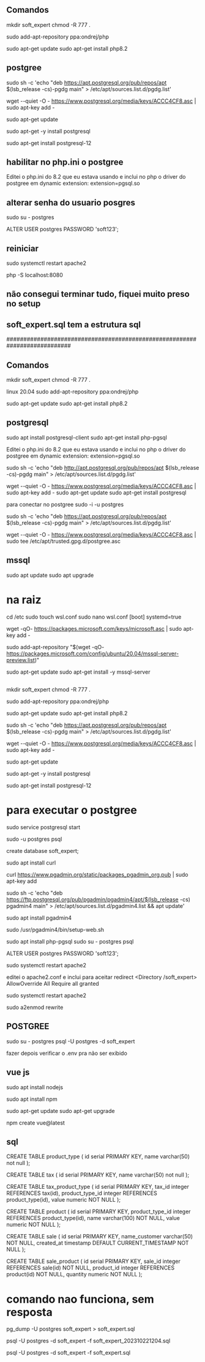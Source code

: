 
## Comandos

mkdir soft_expert
chmod -R 777 .

sudo add-apt-repository ppa:ondrej/php

sudo apt-get update
sudo apt-get install php8.2
## postgree
sudo sh -c 'echo "deb https://apt.postgresql.org/pub/repos/apt $(lsb_release -cs)-pgdg main" > /etc/apt/sources.list.d/pgdg.list'

wget --quiet -O - https://www.postgresql.org/media/keys/ACCC4CF8.asc | sudo apt-key add -

sudo apt-get update

sudo apt-get -y install postgresql

sudo apt-get install postgresql-12

## habilitar no php.ini o postgree
Editei o php.ini do 8.2 que eu estava usando e inclui no php o driver do postgree em dynamic extension:
extension=pgsql.so


## alterar senha do usuario posgres
sudo su - postgres

ALTER USER postgres PASSWORD 'soft123';

## reiniciar
sudo systemctl restart apache2

php -S localhost:8080

## não consegui terminar tudo, fiquei muito preso no setup

## soft_expert.sql tem a estrutura sql 









###########################################################################











## Comandos

mkdir soft_expert
chmod -R 777 .

linux 20.04
sudo add-apt-repository ppa:ondrej/php

sudo apt-get update
sudo apt-get install php8.2

## postgresql

sudo apt install postgresql-client
sudo apt-get install php-pgsql
 
Editei o php.ini do 8.2 que eu estava usando e inclui no php o driver do postgree em dynamic extension:
extension=pgsql.so

sudo sh -c 'echo "deb http://apt.postgresql.org/pub/repos/apt $(lsb_release -cs)-pgdg main" > /etc/apt/sources.list.d/pgdg.list'

wget --quiet -O - https://www.postgresql.org/media/keys/ACCC4CF8.asc | sudo apt-key add -
sudo apt-get update
sudo apt-get install postgresql

para conectar no postgree
sudo -i -u postgres 

sudo sh -c 'echo "deb https://apt.postgresql.org/pub/repos/apt $(lsb_release -cs)-pgdg main" > /etc/apt/sources.list.d/pgdg.list'


wget --quiet -O - https://www.postgresql.org/media/keys/ACCC4CF8.asc | sudo tee /etc/apt/trusted.gpg.d/postgree.asc

## mssql

sudo apt update
sudo apt upgrade

# na raiz
cd /etc
sudo touch wsl.conf
sudo nano wsl.conf
    [boot]
    systemd=true


wget -qO- https://packages.microsoft.com/keys/microsoft.asc | sudo apt-key add -

sudo add-apt-repository "$(wget -qO- https://packages.microsoft.com/config/ubuntu/20.04/mssql-server-preview.list)"


sudo apt-get update
sudo apt-get install -y mssql-server


## 

mkdir soft_expert
chmod -R 777 .

sudo add-apt-repository ppa:ondrej/php

sudo apt-get update
sudo apt-get install php8.2

sudo sh -c 'echo "deb https://apt.postgresql.org/pub/repos/apt $(lsb_release -cs)-pgdg main" > /etc/apt/sources.list.d/pgdg.list'


wget --quiet -O - https://www.postgresql.org/media/keys/ACCC4CF8.asc | sudo apt-key add -


sudo apt-get update

sudo apt-get -y install postgresql

sudo apt-get install postgresql-12

# para executar o postgree
sudo service postgresql start

sudo -u postgres psql

create database soft_expert;

<!--
## pgdmin

#
# Setup the repository
#

# Install the public key for the repository (if not done previously):
curl -fsS https://www.pgadmin.org/static/packages_pgadmin_org.pub | sudo gpg --dearmor -o /usr/share/keyrings/packages-pgadmin-org.gpg

# Create the repository configuration file:
sudo sh -c 'echo "deb [signed-by=/usr/share/keyrings/packages-pgadmin-org.gpg] https://ftp.postgresql.org/pub/pgadmin/pgadmin4/apt/$(lsb_release -cs) pgadmin4 main" > /etc/apt/sources.list.d/pgadmin4.list && apt update'


#
# Install pgAdmin 4
#
 
# Install for both desktop and web modes:
sudo apt install pgadmin4

# Install for desktop mode only:
sudo apt install pgadmin4-desktop

# Install for web mode only: 
sudo apt install pgadmin4-web 

# Configure the webserver, if you installed pgadmin4-web:
sudo /usr/pgadmin4/bin/setup-web.sh -->

<!-- ## pgadmin 3
sudo apt-get update
sudo apt-get install pgadmin3
```

5. Aguarde o processo de instalação ser concluído.

6. Após a instalação, execute novamente o comando `pgadmin3` para verificar se o programa foi instalado corretamente.

Caso você queira instalar a última versão do PGAdmin 4, você pode baixar o instalador no site oficial do PostgreSQL (https://www.postgresql.org/ftp/pgadmin/pgadmin4/v5.2/pip/) e seguir as instruções para fazer a instalação.
 -->

sudo apt install curl

curl https://www.pgadmin.org/static/packages_pgadmin_org.pub | sudo apt-key add

sudo sh -c 'echo "deb https://ftp.postgresql.org/pub/pgadmin/pgadmin4/apt/$(lsb_release -cs) pgadmin4 main" > /etc/apt/sources.list.d/pgadmin4.list && apt update'

sudo apt install pgadmin4

sudo /usr/pgadmin4/bin/setup-web.sh


sudo apt install php-pgsql
sudo su - postgres
psql

ALTER USER postgres PASSWORD 'soft123';

sudo systemctl restart apache2



editei o apache2.conf e inclui para aceitar redirect 
<Directory /soft_expert>
    AllowOverride All
    Require all granted
</Directory>



sudo systemctl restart apache2


sudo a2enmod rewrite


## POSTGREE
sudo su - postgres
psql -U postgres -d soft_expert


fazer depois verificar o .env pra não ser exibido



## vue js

sudo apt install nodejs

sudo apt install npm


sudo apt-get update 
sudo apt-get upgrade

npm create vue@latest
 

## sql
CREATE TABLE product_type (
    id serial PRIMARY KEY,
    name varchar(50) not null
);

CREATE TABLE tax (
    id serial PRIMARY KEY,
    name varchar(50) not null
);

CREATE TABLE tax_product_type (
    id serial PRIMARY KEY,
    tax_id integer REFERENCES tax(id),
    product_type_id integer REFERENCES product_type(id),
    value numeric NOT NULL
);


CREATE TABLE product (
    id serial PRIMARY KEY,
    product_type_id integer REFERENCES product_type(id),
    name varchar(100) NOT NULL,
    value numeric NOT NULL
);
 

CREATE TABLE sale (
    id serial PRIMARY KEY,
    name_customer varchar(50) NOT NULL,
    created_at timestamp DEFAULT CURRENT_TIMESTAMP NOT NULL
);

CREATE TABLE sale_product (
    id serial PRIMARY KEY,
    sale_id integer REFERENCES sale(id) NOT NULL,
    product_id integer REFERENCES product(id) NOT NULL,
    quantity numeric NOT NULL
);

# comando nao funciona, sem resposta
pg_dump -U postgres soft_expert > soft_expert.sql

psql -U postgres -d soft_expert -f soft_expert_202310221204.sql

psql -U postgres -d soft_expert -f soft_expert.sql

